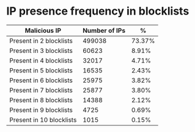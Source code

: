 # IP presence frequency in blocklists
| Malicious IP | Number of IPs | % |
|----|----|----|
| Present in 2 blocklists | 499038 | 73.37% |
| Present in 3 blocklists | 60623 | 8.91% |
| Present in 4 blocklists | 32017 | 4.71% |
| Present in 5 blocklists | 16535 | 2.43% |
| Present in 6 blocklists | 25975 | 3.82% |
| Present in 7 blocklists | 25877 | 3.80% |
| Present in 8 blocklists | 14388 | 2.12% |
| Present in 9 blocklists | 4725 | 0.69% |
| Present in 10 blocklists | 1015 | 0.15% |
